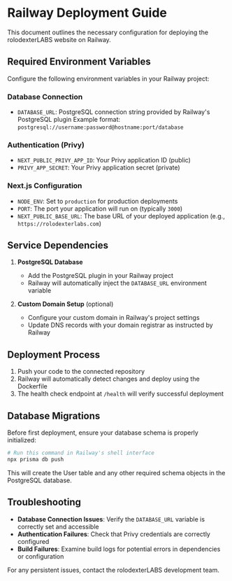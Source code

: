 # Railway Deployment Guide

This document outlines the necessary configuration for deploying the rolodexterLABS website on Railway.

## Required Environment Variables

Configure the following environment variables in your Railway project:

### Database Connection
- `DATABASE_URL`: PostgreSQL connection string provided by Railway's PostgreSQL plugin
  Example format: `postgresql://username:password@hostname:port/database`

### Authentication (Privy)
- `NEXT_PUBLIC_PRIVY_APP_ID`: Your Privy application ID (public)
- `PRIVY_APP_SECRET`: Your Privy application secret (private)

### Next.js Configuration
- `NODE_ENV`: Set to `production` for production deployments
- `PORT`: The port your application will run on (typically `3000`)
- `NEXT_PUBLIC_BASE_URL`: The base URL of your deployed application (e.g., `https://rolodexterlabs.com`)

## Service Dependencies

1. **PostgreSQL Database**
   - Add the PostgreSQL plugin in your Railway project
   - Railway will automatically inject the `DATABASE_URL` environment variable

2. **Custom Domain Setup** (optional)
   - Configure your custom domain in Railway's project settings
   - Update DNS records with your domain registrar as instructed by Railway

## Deployment Process

1. Push your code to the connected repository
2. Railway will automatically detect changes and deploy using the Dockerfile
3. The health check endpoint at `/health` will verify successful deployment

## Database Migrations

Before first deployment, ensure your database schema is properly initialized:

```bash
# Run this command in Railway's shell interface
npx prisma db push
```

This will create the User table and any other required schema objects in the PostgreSQL database.

## Troubleshooting

- **Database Connection Issues**: Verify the `DATABASE_URL` variable is correctly set and accessible
- **Authentication Failures**: Check that Privy credentials are correctly configured
- **Build Failures**: Examine build logs for potential errors in dependencies or configuration

For any persistent issues, contact the rolodexterLABS development team.